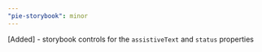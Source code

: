 ```yaml
---
"pie-storybook": minor
---
```


[Added] - storybook controls for the `assistiveText` and `status` properties
